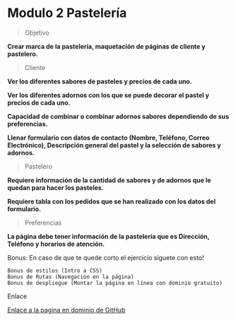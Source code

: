 # Modulo 2 Pastelería

> Objetivo

**Crear marca de la pastelería, maquetación de páginas de cliente y pastelero.**

> Cliente   

**Ver los diferentes sabores de pasteles y precios de cada uno.**

**Ver los diferentes adornos con los que se puede decorar el pastel y precios de cada uno.**

**Capacidad de combinar o combinar adornos sabores dependiendo de sus preferencias.**

**Llenar formulario con datos de contacto (Nombre, Teléfono, Correo Electrónico), Descripción general del  pastel y la selección de sabores y adornos.**


>Pastelero

**Requiere información de la cantidad de sabores y de adornos que le quedan para hacer los pasteles.**

**Requiere tabla con los pedidos que se han realizado con los datos del formulario.**


> Preferencias

**La página debe tener información de la pastelería que es Dirección, Teléfono y horarios de atención.**

    
    
Bonus: En caso de que te quede corto el ejercicio síguete con esto!

    Bonus de estilos (Intro a CSS)
    Bonus de Rutas (Navegación en la página)
    Bonus de despliegue (Montar la página en línea con dominio gratuito)


Enlace

<a href="https://juliodark9.github.io/PRACTICA2/Index.html">Enlace a la pagina en dominio de GitHub </a>
